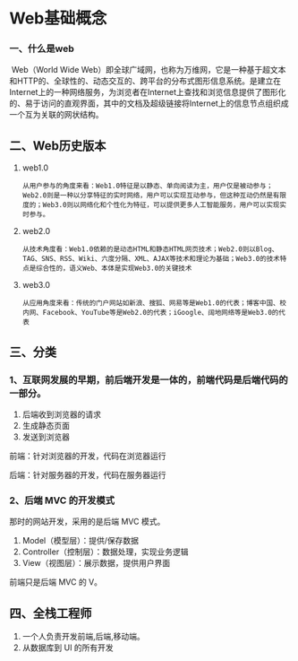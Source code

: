 # Web基础概念

### 一、什么是web

​	Web（World Wide Web）即全球广域网，也称为万维网，它是一种基于超文本和HTTP的、全球性的、动态交互的、跨平台的分布式图形信息系统。是建立在Internet上的一种网络服务，为浏览者在Internet上查找和浏览信息提供了图形化的、易于访问的直观界面，其中的文档及超级链接将Internet上的信息节点组织成一个互为关联的网状结构。

## 二、Web历史版本

1. web1.0

   ```
   从用户参与的角度来看：Web1.0特征是以静态、单向阅读为主，用户仅是被动参与；Web2.0则是一种以分享特征的实时网络，用户可以实现互动参与，但这种互动仍然是有限度的；Web3.0则以网络化和个性化为特征，可以提供更多人工智能服务，用户可以实现实时参与。
   ```

2. web2.0

   ```
   从技术角度看：Web1.0依赖的是动态HTML和静态HTML网页技术；Web2.0则以Blog、TAG、SNS、RSS、Wiki、六度分隔、XML、AJAX等技术和理论为基础；Web3.0的技术特点是综合性的，语义Web、本体是实现Web3.0的关键技术
   ```

3. web3.0

   ```
   从应用角度来看：传统的门户网站如新浪、搜狐、网易等是Web1.0的代表；博客中国、校内网、Facebook、YouTube等是Web2.0的代表；iGoogle、阔地网络等是Web3.0的代表
   ```

## 三、分类

### 1、互联网发展的早期，前后端开发是一体的，前端代码是后端代码的一部分。

1. 后端收到浏览器的请求
2. 生成静态页面
3. 发送到浏览器

前端：针对浏览器的开发，代码在浏览器运行

后端：针对服务器的开发，代码在服务器运行

### 2、后端 MVC 的开发模式

那时的网站开发，采用的是后端 MVC 模式。

1. Model（模型层）：提供/保存数据
2. Controller（控制层）：数据处理，实现业务逻辑
3. View（视图层）：展示数据，提供用户界面

前端只是后端 MVC 的 V。

## 四、全栈工程师

1. 一个人负责开发前端,后端,移动端。
2. 从数据库到 UI 的所有开发

